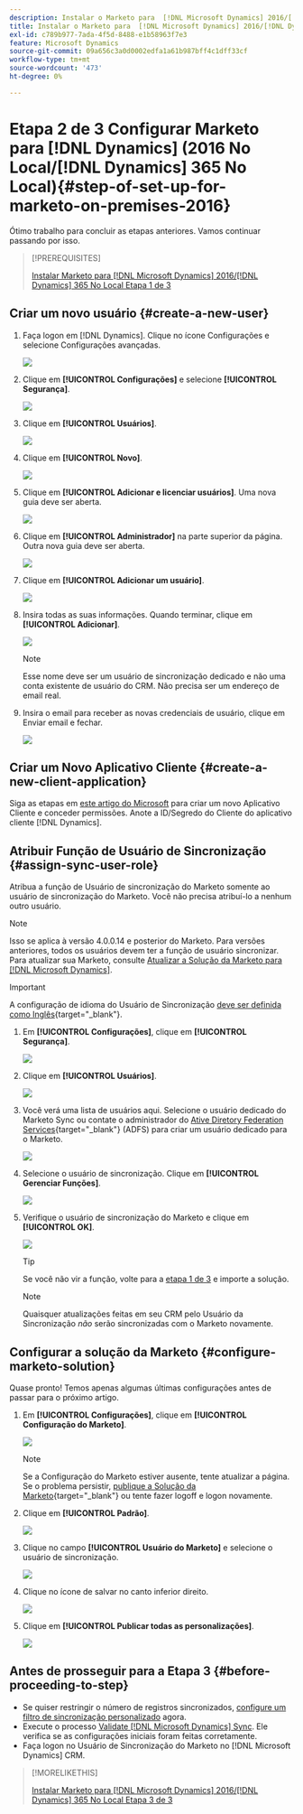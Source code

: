 ```yaml
---
description: Instalar o Marketo para  [!DNL Microsoft Dynamics] 2016/[!DNL Dynamics] 365 No Local Etapa 2 de 3 - Documentação do Marketo - Documentação do Produto
title: Instalar o Marketo para  [!DNL Microsoft Dynamics] 2016/[!DNL Dynamics] 365 No Local Etapa 2 de 3
exl-id: c789b977-7ada-4f5d-8488-e1b58963f7e3
feature: Microsoft Dynamics
source-git-commit: 09a656c3a0d0002edfa1a61b987bff4c1dff33cf
workflow-type: tm+mt
source-wordcount: '473'
ht-degree: 0%

---
```


# Etapa 2 de 3 Configurar Marketo para [!DNL Dynamics] (2016 No Local/[!DNL Dynamics] 365 No Local){#step-of-set-up-for-marketo-on-premises-2016}

Ótimo trabalho para concluir as etapas anteriores. Vamos continuar passando por isso.

>[!PREREQUISITES]
>
>[Instalar Marketo para [!DNL Microsoft Dynamics] 2016/[!DNL Dynamics] 365 No Local Etapa 1 de 3](/help/marketo/product-docs/crm-sync/microsoft-dynamics-sync/sync-setup/microsoft-dynamics-2016-dynamics-365-on-premises/step-1-of-3-install.md)

## Criar um novo usuário {#create-a-new-user}

1. Faça logon em [!DNL Dynamics]. Clique no ícone Configurações e selecione Configurações avançadas.

   ![](assets/step-2-of-3-marketo-on-premises-2016-1.png)

1. Clique em **[!UICONTROL Configurações]** e selecione **[!UICONTROL Segurança]**.

   ![](assets/step-2-of-3-marketo-on-premises-2016-2.png)

1. Clique em **[!UICONTROL Usuários]**.

   ![](assets/step-2-of-3-marketo-on-premises-2016-3.png)

1. Clique em **[!UICONTROL Novo]**.

   ![](assets/step-2-of-3-marketo-on-premises-2016-4.png)

1. Clique em **[!UICONTROL Adicionar e licenciar usuários]**. Uma nova guia deve ser aberta.

   ![](assets/step-2-of-3-marketo-on-premises-2016-5.png)

1. Clique em **[!UICONTROL Administrador]** na parte superior da página. Outra nova guia deve ser aberta.

   ![](assets/step-2-of-3-marketo-on-premises-2016-6.png)

1. Clique em **[!UICONTROL Adicionar um usuário]**.

   ![](assets/step-2-of-3-marketo-on-premises-2016-7.png)

1. Insira todas as suas informações. Quando terminar, clique em **[!UICONTROL Adicionar]**.

   ![](assets/step-2-of-3-marketo-on-premises-2016-8.png)

   >[!NOTE]
   >
   >Esse nome deve ser um usuário de sincronização dedicado e não uma conta existente de usuário do CRM. Não precisa ser um endereço de email real.

1. Insira o email para receber as novas credenciais de usuário, clique em Enviar email e fechar.

   ![](assets/step-2-of-3-marketo-on-premises-2016-9.png)

## Criar um Novo Aplicativo Cliente {#create-a-new-client-application}

Siga as etapas em [este artigo do Microsoft](https://docs.microsoft.com/en-us/windows-server/identity/ad-fs/development/enabling-oauth-confidential-clients-with-ad-fs#create-an-application-group-in-ad-fs-2016-or-later) para criar um novo Aplicativo Cliente e conceder permissões. Anote a ID/Segredo do Cliente do aplicativo cliente [!DNL Dynamics].

## Atribuir Função de Usuário de Sincronização {#assign-sync-user-role}

Atribua a função de Usuário de sincronização do Marketo somente ao usuário de sincronização do Marketo. Você não precisa atribuí-lo a nenhum outro usuário.

>[!NOTE]
>
>Isso se aplica à versão 4.0.0.14 e posterior do Marketo. Para versões anteriores, todos os usuários devem ter a função de usuário sincronizar. Para atualizar sua Marketo, consulte [Atualizar a Solução da Marketo para [!DNL Microsoft Dynamics]](/help/marketo/product-docs/crm-sync/microsoft-dynamics-sync/sync-setup/update-the-marketo-solution-for-microsoft-dynamics.md).

>[!IMPORTANT]
>
>A configuração de idioma do Usuário de Sincronização [ deve ser definida como Inglês](https://learn.microsoft.com/en-us/power-platform/admin/enable-languages){target="_blank"}.

1. Em **[!UICONTROL Configurações]**, clique em **[!UICONTROL Segurança]**.

   ![](assets/assign1.png)

1. Clique em **[!UICONTROL Usuários]**.

   ![](assets/assign2.png)

1. Você verá uma lista de usuários aqui. Selecione o usuário dedicado do Marketo Sync ou contate o administrador do [Ative Diretory Federation Services](https://msdn.microsoft.com/en-us/library/bb897402.aspx){target="_blank"} (ADFS) para criar um usuário dedicado para o Marketo.

   ![](assets/image2015-3-26-10-3a39-3a35.png)

1. Selecione o usuário de sincronização. Clique em **[!UICONTROL Gerenciar Funções]**.

   ![](assets/assign4.png)

1. Verifique o usuário de sincronização do Marketo e clique em **[!UICONTROL OK]**.

   ![](assets/assign5.png)

   >[!TIP]
   >
   >Se você não vir a função, volte para a [etapa 1 de 3](/help/marketo/product-docs/crm-sync/microsoft-dynamics-sync/sync-setup/microsoft-dynamics-2016-dynamics-365-on-premises/step-1-of-3-install.md) e importe a solução.

   >[!NOTE]
   >
   >Quaisquer atualizações feitas em seu CRM pelo Usuário da Sincronização _não_ serão sincronizadas com o Marketo novamente.

## Configurar a solução da Marketo {#configure-marketo-solution}

Quase pronto! Temos apenas algumas últimas configurações antes de passar para o próximo artigo.

1. Em **[!UICONTROL Configurações]**, clique em **[!UICONTROL Configuração do Marketo]**.

   ![](assets/configure1.png)

   >[!NOTE]
   >
   >Se a Configuração do Marketo estiver ausente, tente atualizar a página. Se o problema persistir, [publique a Solução da Marketo](/help/marketo/product-docs/crm-sync/microsoft-dynamics-sync/sync-setup/microsoft-dynamics-2016-dynamics-365-on-premises/step-1-of-3-install.md){target="_blank"} ou tente fazer logoff e logon novamente.

1. Clique em **[!UICONTROL Padrão]**.

   ![](assets/configure2.png)

1. Clique no campo **[!UICONTROL Usuário do Marketo]** e selecione o usuário de sincronização.

   ![](assets/configure3.png)

1. Clique no ícone de salvar no canto inferior direito.

   ![](assets/configure4.png)

1. Clique em **[!UICONTROL Publicar todas as personalizações]**.

   ![](assets/publish-all-customizations1.png)

## Antes de prosseguir para a Etapa 3 {#before-proceeding-to-step}

* Se quiser restringir o número de registros sincronizados, [configure um filtro de sincronização personalizado](/help/marketo/product-docs/crm-sync/microsoft-dynamics-sync/create-a-custom-dynamics-sync-filter.md) agora.
* Execute o processo [Validate [!DNL Microsoft Dynamics] Sync](/help/marketo/product-docs/crm-sync/microsoft-dynamics-sync/sync-setup/validate-microsoft-dynamics-sync.md). Ele verifica se as configurações iniciais foram feitas corretamente.
* Faça logon no Usuário de Sincronização do Marketo no [!DNL Microsoft Dynamics] CRM.

>[!MORELIKETHIS]
>
>[Instalar Marketo para [!DNL Microsoft Dynamics] 2016/[!DNL Dynamics] 365 No Local Etapa 3 de 3](/help/marketo/product-docs/crm-sync/microsoft-dynamics-sync/sync-setup/microsoft-dynamics-2016-dynamics-365-on-premises/step-3-of-3-connect.md)

